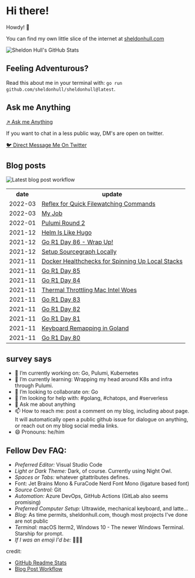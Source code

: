 # Hi there! 

Howdy! 👋 

You can find my own little slice of the internet at [sheldonhull.com](https://www.sheldonhull.com)

![Sheldon Hull's GitHub Stats](https://github-readme-stats.vercel.app/api?username=sheldonhull&theme=tokyonight&count_private=true&show_icons=true)

## Feeling Adventurous?

Read this about me in your terminal with: `go run github.com/sheldonhull/sheldonhull@latest`.

## Ask me Anything

[↗ Ask me Anything](https://github.com/sheldonhull/sheldonhull.hugo/discussions/new?category=ama)

If you want to chat in a less public way, DM's are open on twitter. 

[🐦 Direct Message Me On Twitter](https://twitter.com/messages/compose?recipient_id=247477081&text=connecting%20from%20your%20site...)

## Blog posts

![Latest blog post workflow](https://github.com/sheldonhull/sheldonhull/workflows/Latest%20blog%20post%20workflow/badge.svg)
<table style="width:100%">
  <tr>
    <th>date</th>
    <th>update</th>
  </tr>
<!-- BLOG-POST-LIST:START -->
<tr><td>2022-03</td><td><a href="https://www.sheldonhull.com/reflex-for-quick-filewatching-commands/">Reflex for Quick Filewatching Commands</a></td></tr>
<tr><td>2022-03</td><td><a href="https://www.sheldonhull.com/my-job/">My Job</a></td></tr>
<tr><td>2022-01</td><td><a href="https://www.sheldonhull.com/pulumi-round-2/">Pulumi Round 2</a></td></tr>
<tr><td>2021-12</td><td><a href="https://www.sheldonhull.com/helm-is-like-hugo/">Helm Is Like Hugo</a></td></tr>
<tr><td>2021-12</td><td><a href="https://www.sheldonhull.com/go-r1-day-86/">Go R1 Day 86 - Wrap Up!</a></td></tr>
<tr><td>2021-12</td><td><a href="https://www.sheldonhull.com/setup-sourcegraph-locally/">Setup Sourcegraph Locally</a></td></tr>
<tr><td>2021-11</td><td><a href="https://www.sheldonhull.com/docker-healthchecks-for-spinning-up-local-stacks/">Docker Healthchecks for Spinning Up Local Stacks</a></td></tr>
<tr><td>2021-11</td><td><a href="https://www.sheldonhull.com/go-r1-day-85/">Go R1 Day 85</a></td></tr>
<tr><td>2021-11</td><td><a href="https://www.sheldonhull.com/go-r1-day-84/">Go R1 Day 84</a></td></tr>
<tr><td>2021-11</td><td><a href="https://www.sheldonhull.com/thermal-throttling-mac-intel-woes/">Thermal Throttling Mac Intel Woes</a></td></tr>
<tr><td>2021-11</td><td><a href="https://www.sheldonhull.com/go-r1-day-83/">Go R1 Day 83</a></td></tr>
<tr><td>2021-11</td><td><a href="https://www.sheldonhull.com/go-r1-day-82/">Go R1 Day 82</a></td></tr>
<tr><td>2021-11</td><td><a href="https://www.sheldonhull.com/go-r1-day-81/">Go R1 Day 81</a></td></tr>
<tr><td>2021-11</td><td><a href="https://www.sheldonhull.com/keyboard-remapping-in-goland/">Keyboard Remapping in Goland</a></td></tr>
<tr><td>2021-11</td><td><a href="https://www.sheldonhull.com/go-r1-day-80/">Go R1 Day 80</a></td></tr>

<!-- BLOG-POST-LIST:END -->
</table>

## survey says 

- 🔭  I’m currently working on: Go, Pulumi, Kubernetes
- 🌱  I’m currently learning: Wrapping my head around K8s and infra through Pulumi.
- 👯  I’m looking to collaborate on: Go
- 🤔  I’m looking for help with: #golang, #chatops, and #serverless
- 💬  Ask me about anything
- 📫  How to reach me: post a comment on my blog, including about page. It will automatically open a public github issue for dialogue on anything, or reach out on my blog social media links.
- 😄  Pronouns: he/him


## Fellow Dev FAQ:

- _Preferred Editor:_ Visual Studio Code
- _Light or Dark Theme:_ Dark, of course. Currently using Night Owl.
- _Spaces or Tabs:_ whatever gitattributes defines.  
- Font: Jet Brains Mono & FuraCode Nerd Font Mono (ligature based font)
- _Source Control:_ Git
- _Automation:_ Azure DevOps, GitHub Actions (GitLab also seems promising)
- _Preferred Computer Setup:_ Ultrawide, mechanical keyboard, and latte...
- _Blog:_ As time permits, sheldonhull.com, though most projects I've done are not public 
- _Terminal:_ macOS Iterm2, Windows 10 - The newer Windows Terminal. Starship for prompt.
- _If I was an emoji I'd be:_ 🌮🌮🌮


credit:
* [GitHub Readme Stats](https://github.com/anuraghazra/github-readme-stats)
* [Blog Post Workflow](https://github.com/gautamkrishnar/blog-post-workflow)
